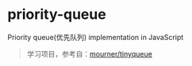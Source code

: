 # priority-queue
Priority queue(优先队列) implementation in JavaScript

> 学习项目，参考自：[mourner/tinyqueue](https://github.com/mourner/tinyqueue)



